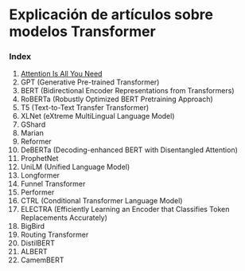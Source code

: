 # Explicación de artículos sobre modelos Transformer

### Index

1. [Attention Is All You Need](https://arxiv.org/abs/1706.03762)
2. GPT (Generative Pre-trained Transformer)
3. BERT (Bidirectional Encoder Representations from Transformers)
4. RoBERTa (Robustly Optimized BERT Pretraining Approach)
5. T5 (Text-to-Text Transfer Transformer)
6. XLNet (eXtreme MultiLingual Language Model)
7. GShard
8. Marian
9. Reformer
10. DeBERTa (Decoding-enhanced BERT with Disentangled Attention)
11. ProphetNet
12. UniLM (Unified Language Model)
13. Longformer
14. Funnel Transformer
15. Performer
16. CTRL (Conditional Transformer Language Model)
17. ELECTRA (Efficiently Learning an Encoder that Classifies Token Replacements Accurately)
18. BigBird
19. Routing Transformer
20. DistilBERT
21. ALBERT
22. CamemBERT
